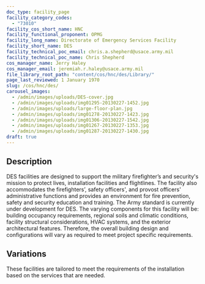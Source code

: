 ```yaml
---
doc_type: facility_page
facility_category_codes:
  - "73010"
facility_cos_short_name: HNC
facility_functional_proponent: OPMG
facility_long_name: Directorate of Emergency Services Facility
facility_short_name: DES
facility_technical_poc_email: chris.a.shepherd@usace.army.mil
facility_technical_poc_name: Chris Shepherd
cos_manager_name: Jerry Haley
cos_manager_email: jeremiah.r.haley@usace.army.mil
file_library_root_path: "content/cos/hnc/des/Library/"
page_last_reviewed: 1 January 1970
slug: /cos/hnc/des/
carousel_images:
  - /admin/images/uploads/DES-cover.jpg
  - /admin/images/uploads/img01295-20130227-1452.jpg
  - /admin/images/uploads/large-floor-plan.jpg
  - /admin/images/uploads/img01278-20130227-1423.jpg
  - /admin/images/uploads/img01306-20130227-1542.jpg
  - /admin/images/uploads/img01267-20130227-1353.jpg
  - /admin/images/uploads/img01287-20130227-1430.jpg
draft: true
---
```


## Description

DES facilities are designed to support the military firefighter’s and security's mission to protect lives, installation facilities and flightlines. The facility also accommodates the firefighters’, safety officers', and provost officers' administrative functions and provides an environment for fire prevention, safety and security education and training. The Army standard is currently under development for DES.
The varying components for this facility will be: building occupancy requirements, regional soils and climatic conditions, facility structural considerations, HVAC systems, and the exterior architectural features. Therefore, the overall building design and configurations will vary as required to meet project specific requirements.

## Variations

These facilities are tailored to meet the requirements of the installation based on the services that are needed.
